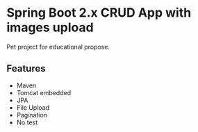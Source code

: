 # Spring Boot 2.x CRUD App with images upload

Pet project for educational propose.

## Features
* Maven
* Tomcat embedded
* JPA
* File Upload
* Pagination
* No test